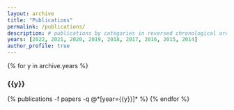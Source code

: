 ```yaml
---
layout: archive
title: "Publications"
permalink: /publications/
description: # publications by categories in reversed chronological order. generated by jekyll-scholar.
years: [2022, 2021, 2020, 2019, 2018, 2017, 2016, 2015, 2014]
author_profile: true
---
```


<div class="publications">

{% for y in archive.years %}
  <h3 class="year">{{y}}</h3>
  {% publications -f papers -q @*[year={{y}}]* %}
{% endfor %}

</div>
